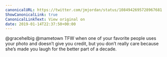 ```yaml
---
canonicalURL: https://twitter.com/jmjordan/status/1084942695728967681
ShowCanonicalLink: true
CanonicalLinkText: View original on
date: 2019-01-14T22:37:50+00:00
---
```

@gracehelbig @mametown TFW when one of your favorite people uses your photo and doesn’t give you credit, but you don’t really care because she’s made you laugh for the better part of a decade.